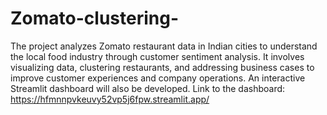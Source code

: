 # Zomato-clustering-
The project analyzes Zomato restaurant data in Indian cities to understand the local food industry through customer sentiment analysis. It involves visualizing data, clustering restaurants, and addressing business cases to improve customer experiences and company operations. An interactive Streamlit dashboard will also be developed.
Link to the dashboard: https://hfmnnpvkeuvy52vp5j6fpw.streamlit.app/
